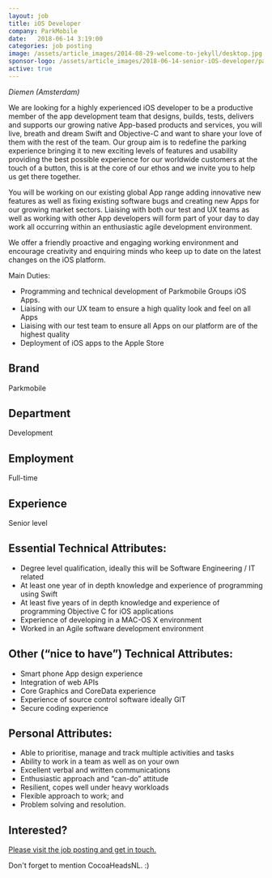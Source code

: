 ```yaml
---
layout: job
title: iOS Developer
company: ParkMobile
date:   2018-06-14 3:19:00
categories: job posting
image: /assets/article_images/2014-08-29-welcome-to-jekyll/desktop.jpg
sponsor-logo: /assets/article_images/2018-06-14-senior-iOS-developer/parkmobile.png
active: true
---
```


*Diemen (Amsterdam)*

We are looking for a highly experienced iOS developer to be a productive member of the app development team that designs, builds, tests, delivers and supports our growing native App-based products and services, you will live, breath and dream Swift and Objective-C and want to share your love of them with the rest of the team. Our group aim is to redefine the parking experience bringing it to new exciting levels of features and usability providing the best possible experience for our worldwide customers at the touch of a button, this is at the core of our ethos and we invite you to help us get there together.

You will be working on our existing global App range adding innovative new features as well as fixing existing software bugs and creating new Apps for our growing market sectors. Liaising with both our test and UX teams as well as working with other App developers will form part of your day to day work all occurring within an enthusiastic agile development environment.

We offer a friendly proactive and engaging working environment and encourage creativity and enquiring minds who keep up to date on the latest changes on the iOS platform.

Main Duties:

- Programming and technical development of Parkmobile Groups iOS Apps.
- Liaising with our UX team to ensure a high quality look and feel on all Apps
- Liaising with our test team to ensure all Apps on our platform are of the highest quality
- Deployment of iOS apps to the Apple Store

## Brand

Parkmobile

## Department

Development

## Employment

Full-time

## Experience

Senior level

## Essential Technical Attributes:

- Degree level qualification, ideally this will be Software Engineering / IT related
- At least one year of in depth knowledge and experience of programming using Swift
- At least five years of in depth knowledge and experience of programming Objective C for iOS applications
- Experience of developing in a MAC-OS X environment
- Worked in an Agile software development environment

## Other (“nice to have”) Technical Attributes:

- Smart phone App design experience
- Integration of web APIs
- Core Graphics and CoreData experience
- Experience of source control software ideally GIT
- Secure coding experience

## Personal Attributes:

- Able to prioritise, manage and track multiple activities and tasks
- Ability to work in a team as well as on your own
- Excellent verbal and written communications
- Enthusiastic approach and “can-do” attitude
- Resilient, copes well under heavy workloads
- Flexible approach to work; and
- Problem solving and resolution.

## Interested?
[Please visit the job posting and get in touch.](https://boards.greenhouse.io/parkmobile/jobs/1183126)

Don't forget to mention CocoaHeadsNL. :)
